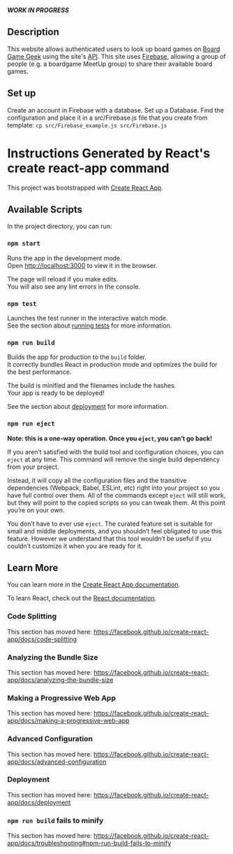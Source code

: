 ***WORK IN PROGRESS***

## Description
This website allows authenticated users to look up board games on [Board Game Geek](https://boardgamegeek.com) using the site's [API](https://boardgamegeek.com/wiki/page/BGG_XML_API2). 
This site uses [Firebase](https://firebase.google.com/), allowing a group of people (e.g. a boardgame MeetUp group) to share their available board games. 

<!--
Main page             |  Post
:-------------------------:|:-------------------------:
<img src="https://github.com/aless80/Firebase-React-Forum/blob/master/img/PostList.png" alt="drawing" width="300"/>  |  <img src="https://github.com/aless80/Firebase-React-Forum/blob/master/img/Post.png" alt="drawing" width="300"/>
-->

## Set up
Create an account in Firebase with a database. Set up a Database. Find the configuration and place it in a src/Firebase.js file that you create from template:
```cp src/Firebase_example.js src/Firebase.js```

<!--

## TODO
* SearchCollection: getting Error on calling the API:Error: Network Error
* refresh game list in profile when adding game. cannot add more than one game in one session


## Data structure in Firebase
```
post: {
  "AA4aQdp_post_key": {
    author: "Alessandro Marin",
    comments: 2,
    lastEdit: March 7, 2019 at 10:41:46 AM UTC+1,
    profilePicUrl: "https://lh3.googleusercontent.com/-71tkp-VXGdM/AAAAAAAAAAI/AAAAAAAAUAA/w5B0IQGGPUQ/photo.jpg",
    plainText: "This is the text in the post",
    status: "open",
    timestamp: March 7, 2019 at 10:41:46 AM UTC+1,
    title: "Title of my post"
  },
  "BB5bQhf_post_key": {
    ...
  }
}

comments: {
  "AA4aQdp_post_key": {
    "MM18sh1_msg_key": {
      author: "John Doe",
      lastEdit: March 8, 2019 at 12:00:00 AM UTC+1,
      plainText: "This is the first comment in the post",
      profilePicUrl: "https://lh3.googleusercontent.com/-62rjo-VXGdM/BBBBBBBBBBI/BBBBBBBBBUBB/w6C1UYEGOUY/photo.jpg",
      richText: "<p>This is the first comment in the post</p>",
      timestamp: March 8, 2019 at 12:00:00 AM UTC+1,
    },
    "NN29yt2_msg_key": {
      author: "Alessandro Marin",
      lastEdit: March 8, 2019 at 12:00:00 AM UTC+1,
      plainText: "This is the 2nd comment in the post",
      profilePicUrl: "https://lh3.googleusercontent.com/-71tkp-VXGdM/AAAAAAAAAAI/AAAAAAAAUAA/w5B0IQGGPUQ/photo.jpg",
      richText: "<p>This is <strong>the 2nd</strong> comment in the post</p>,      
      timestamp: March 8, 2019 at 12:00:00 AM UTC+1,
    }
  },
  "BB5bQhf_post_key": {
    ..
  }
}
```
-->

# Instructions Generated by React's create react-app command

This project was bootstrapped with [Create React App](https://github.com/facebook/create-react-app).

## Available Scripts

In the project directory, you can run:

### `npm start`

Runs the app in the development mode.<br>
Open [http://localhost:3000](http://localhost:3000) to view it in the browser.

The page will reload if you make edits.<br>
You will also see any lint errors in the console.

### `npm test`

Launches the test runner in the interactive watch mode.<br>
See the section about [running tests](https://facebook.github.io/create-react-app/docs/running-tests) for more information.

### `npm run build`

Builds the app for production to the `build` folder.<br>
It correctly bundles React in production mode and optimizes the build for the best performance.

The build is minified and the filenames include the hashes.<br>
Your app is ready to be deployed!

See the section about [deployment](https://facebook.github.io/create-react-app/docs/deployment) for more information.

### `npm run eject`

**Note: this is a one-way operation. Once you `eject`, you can’t go back!**

If you aren’t satisfied with the build tool and configuration choices, you can `eject` at any time. This command will remove the single build dependency from your project.

Instead, it will copy all the configuration files and the transitive dependencies (Webpack, Babel, ESLint, etc) right into your project so you have full control over them. All of the commands except `eject` will still work, but they will point to the copied scripts so you can tweak them. At this point you’re on your own.

You don’t have to ever use `eject`. The curated feature set is suitable for small and middle deployments, and you shouldn’t feel obligated to use this feature. However we understand that this tool wouldn’t be useful if you couldn’t customize it when you are ready for it.

## Learn More

You can learn more in the [Create React App documentation](https://facebook.github.io/create-react-app/docs/getting-started).

To learn React, check out the [React documentation](https://reactjs.org/).

### Code Splitting

This section has moved here: https://facebook.github.io/create-react-app/docs/code-splitting

### Analyzing the Bundle Size

This section has moved here: https://facebook.github.io/create-react-app/docs/analyzing-the-bundle-size

### Making a Progressive Web App

This section has moved here: https://facebook.github.io/create-react-app/docs/making-a-progressive-web-app

### Advanced Configuration

This section has moved here: https://facebook.github.io/create-react-app/docs/advanced-configuration

### Deployment

This section has moved here: https://facebook.github.io/create-react-app/docs/deployment

### `npm run build` fails to minify

This section has moved here: https://facebook.github.io/create-react-app/docs/troubleshooting#npm-run-build-fails-to-minify
